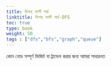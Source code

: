 ```yaml
---
title: ডিপথ্ ফার্স্ট সার্চ
linktitle: ডিপথ্ ফার্স্ট সার্চ-DFS
toc: true
type: book
weight: 50
tags : ["dfs","bfs","graph","queue"]
---
```

কোন নোড সম্পূর্ণ ভিজিট বা ট্রাভেল করার জন্য আমরা সাধারনত 
